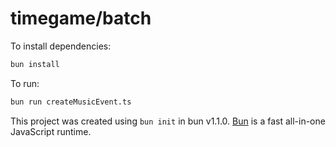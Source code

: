 # timegame/batch

To install dependencies:

```bash
bun install
```

To run:

```bash
bun run createMusicEvent.ts
```

This project was created using `bun init` in bun v1.1.0. [Bun](https://bun.sh) is a fast all-in-one JavaScript runtime.
